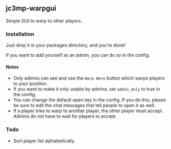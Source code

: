 ## jc3mp-warpgui
Simple GUI to warp to other players.

### Installation
Just drop it in your packages directory, and you're done!

If you want to add yourself as an admin, you can do so in the config.

#### Notes
 - Only admins can see and use the `Warp Here` button which warps players to your position.
 - If you want to make it only usable by admins, set `admin_only` to true in the config.
 - You can change the default open key in the config. If you do this, please be sure to edit the chat messages that tell people to open it as well.
 - If a player tries to warp to another player, the other player must accept. Admins do not have to wait for players to accept.
 
 ### Todo
  - Sort player list alphabetically.